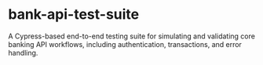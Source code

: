 # bank-api-test-suite

A Cypress-based end-to-end testing suite for simulating and validating core banking API workflows, including authentication, transactions, and error handling.
